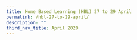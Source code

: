 ```yaml
---
title: Home Based Learning (HBL) 27 to 29 April
permalink: /hbl-27-to-29-april/
description: ""
third_nav_title: April 2020
---
```

